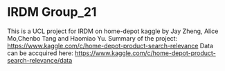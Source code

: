 # IRDM Group_21
This is a UCL project for IRDM on home-depot kaggle by Jay Zheng, Alice Mo,Chenbo Tang and Haomiao Yu. 
Summary of the project: https://www.kaggle.com/c/home-depot-product-search-relevance
Data can be accquired here: https://www.kaggle.com/c/home-depot-product-search-relevance/data


